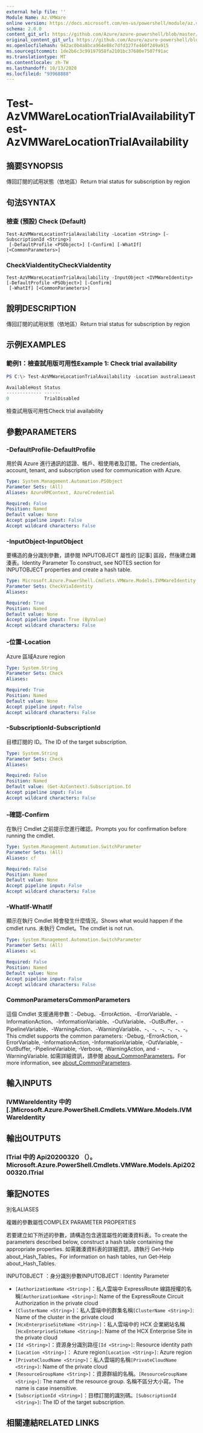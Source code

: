 ```yaml
---
external help file: ''
Module Name: Az.VMWare
online version: https://docs.microsoft.com/en-us/powershell/module/az.vmware/test-azvmwarelocationtrialavailability
schema: 2.0.0
content_git_url: https://github.com/Azure/azure-powershell/blob/master/src/VMWare/help/Test-AzVMWareLocationTrialAvailability.md
original_content_git_url: https://github.com/Azure/azure-powershell/blob/master/src/VMWare/help/Test-AzVMWareLocationTrialAvailability.md
ms.openlocfilehash: 942ac0b4a8bca964e88c7dfd327fe460f249a915
ms.sourcegitcommit: 1de2b6c3c99197958fa2101bc37680e7507f91ac
ms.translationtype: MT
ms.contentlocale: zh-TW
ms.lasthandoff: 10/13/2020
ms.locfileid: "93968888"
---
```

# <span data-ttu-id="ce865-101">Test-AzVMWareLocationTrialAvailability</span><span class="sxs-lookup"><span data-stu-id="ce865-101">Test-AzVMWareLocationTrialAvailability</span></span>

## <span data-ttu-id="ce865-102">摘要</span><span class="sxs-lookup"><span data-stu-id="ce865-102">SYNOPSIS</span></span>
<span data-ttu-id="ce865-103">傳回訂閱的試用狀態（依地區）</span><span class="sxs-lookup"><span data-stu-id="ce865-103">Return trial status for subscription by region</span></span>

## <span data-ttu-id="ce865-104">句法</span><span class="sxs-lookup"><span data-stu-id="ce865-104">SYNTAX</span></span>

### <span data-ttu-id="ce865-105">檢查 (預設) </span><span class="sxs-lookup"><span data-stu-id="ce865-105">Check (Default)</span></span>
```
Test-AzVMWareLocationTrialAvailability -Location <String> [-SubscriptionId <String>]
 [-DefaultProfile <PSObject>] [-Confirm] [-WhatIf] [<CommonParameters>]
```

### <span data-ttu-id="ce865-106">CheckViaIdentity</span><span class="sxs-lookup"><span data-stu-id="ce865-106">CheckViaIdentity</span></span>
```
Test-AzVMWareLocationTrialAvailability -InputObject <IVMWareIdentity> [-DefaultProfile <PSObject>] [-Confirm]
 [-WhatIf] [<CommonParameters>]
```

## <span data-ttu-id="ce865-107">說明</span><span class="sxs-lookup"><span data-stu-id="ce865-107">DESCRIPTION</span></span>
<span data-ttu-id="ce865-108">傳回訂閱的試用狀態（依地區）</span><span class="sxs-lookup"><span data-stu-id="ce865-108">Return trial status for subscription by region</span></span>

## <span data-ttu-id="ce865-109">示例</span><span class="sxs-lookup"><span data-stu-id="ce865-109">EXAMPLES</span></span>

### <span data-ttu-id="ce865-110">範例1：檢查試用版可用性</span><span class="sxs-lookup"><span data-stu-id="ce865-110">Example 1: Check trial availability</span></span>
```powershell
PS C:\> Test-AzVMWareLocationTrialAvailability -Location australiaeast

AvailableHost Status
------------- ------
0             TrialDisabled
```

<span data-ttu-id="ce865-111">檢查試用版可用性</span><span class="sxs-lookup"><span data-stu-id="ce865-111">Check trial availability</span></span>

## <span data-ttu-id="ce865-112">參數</span><span class="sxs-lookup"><span data-stu-id="ce865-112">PARAMETERS</span></span>

### <span data-ttu-id="ce865-113">-DefaultProfile</span><span class="sxs-lookup"><span data-stu-id="ce865-113">-DefaultProfile</span></span>
<span data-ttu-id="ce865-114">用於與 Azure 進行通訊的認證、帳戶、租使用者及訂閱。</span><span class="sxs-lookup"><span data-stu-id="ce865-114">The credentials, account, tenant, and subscription used for communication with Azure.</span></span>

```yaml
Type: System.Management.Automation.PSObject
Parameter Sets: (All)
Aliases: AzureRMContext, AzureCredential

Required: False
Position: Named
Default value: None
Accept pipeline input: False
Accept wildcard characters: False
```

### <span data-ttu-id="ce865-115">-InputObject</span><span class="sxs-lookup"><span data-stu-id="ce865-115">-InputObject</span></span>
<span data-ttu-id="ce865-116">要構造的身分識別參數，請參閱 INPUTOBJECT 屬性的 [記事] 區段，然後建立雜湊表。</span><span class="sxs-lookup"><span data-stu-id="ce865-116">Identity Parameter To construct, see NOTES section for INPUTOBJECT properties and create a hash table.</span></span>

```yaml
Type: Microsoft.Azure.PowerShell.Cmdlets.VMWare.Models.IVMWareIdentity
Parameter Sets: CheckViaIdentity
Aliases:

Required: True
Position: Named
Default value: None
Accept pipeline input: True (ByValue)
Accept wildcard characters: False
```

### <span data-ttu-id="ce865-117">-位置</span><span class="sxs-lookup"><span data-stu-id="ce865-117">-Location</span></span>
<span data-ttu-id="ce865-118">Azure 區域</span><span class="sxs-lookup"><span data-stu-id="ce865-118">Azure region</span></span>

```yaml
Type: System.String
Parameter Sets: Check
Aliases:

Required: True
Position: Named
Default value: None
Accept pipeline input: False
Accept wildcard characters: False
```

### <span data-ttu-id="ce865-119">-SubscriptionId</span><span class="sxs-lookup"><span data-stu-id="ce865-119">-SubscriptionId</span></span>
<span data-ttu-id="ce865-120">目標訂閱的 ID。</span><span class="sxs-lookup"><span data-stu-id="ce865-120">The ID of the target subscription.</span></span>

```yaml
Type: System.String
Parameter Sets: Check
Aliases:

Required: False
Position: Named
Default value: (Get-AzContext).Subscription.Id
Accept pipeline input: False
Accept wildcard characters: False
```

### <span data-ttu-id="ce865-121">-確認</span><span class="sxs-lookup"><span data-stu-id="ce865-121">-Confirm</span></span>
<span data-ttu-id="ce865-122">在執行 Cmdlet 之前提示您進行確認。</span><span class="sxs-lookup"><span data-stu-id="ce865-122">Prompts you for confirmation before running the cmdlet.</span></span>

```yaml
Type: System.Management.Automation.SwitchParameter
Parameter Sets: (All)
Aliases: cf

Required: False
Position: Named
Default value: None
Accept pipeline input: False
Accept wildcard characters: False
```

### <span data-ttu-id="ce865-123">-WhatIf</span><span class="sxs-lookup"><span data-stu-id="ce865-123">-WhatIf</span></span>
<span data-ttu-id="ce865-124">顯示在執行 Cmdlet 時會發生什麼情況。</span><span class="sxs-lookup"><span data-stu-id="ce865-124">Shows what would happen if the cmdlet runs.</span></span>
<span data-ttu-id="ce865-125">未執行 Cmdlet。</span><span class="sxs-lookup"><span data-stu-id="ce865-125">The cmdlet is not run.</span></span>

```yaml
Type: System.Management.Automation.SwitchParameter
Parameter Sets: (All)
Aliases: wi

Required: False
Position: Named
Default value: None
Accept pipeline input: False
Accept wildcard characters: False
```

### <span data-ttu-id="ce865-126">CommonParameters</span><span class="sxs-lookup"><span data-stu-id="ce865-126">CommonParameters</span></span>
<span data-ttu-id="ce865-127">這個 Cmdlet 支援通用參數：-Debug、-ErrorAction、-ErrorVariable、-InformationAction、-InformationVariable、-OutVariable、-OutBuffer、-PipelineVariable、-WarningAction、-WarningVariable、-、-、-、-、-、-。</span><span class="sxs-lookup"><span data-stu-id="ce865-127">This cmdlet supports the common parameters: -Debug, -ErrorAction, -ErrorVariable, -InformationAction, -InformationVariable, -OutVariable, -OutBuffer, -PipelineVariable, -Verbose, -WarningAction, and -WarningVariable.</span></span> <span data-ttu-id="ce865-128">如需詳細資訊，請參閱 [about_CommonParameters](http://go.microsoft.com/fwlink/?LinkID=113216)。</span><span class="sxs-lookup"><span data-stu-id="ce865-128">For more information, see [about_CommonParameters](http://go.microsoft.com/fwlink/?LinkID=113216).</span></span>

## <span data-ttu-id="ce865-129">輸入</span><span class="sxs-lookup"><span data-stu-id="ce865-129">INPUTS</span></span>

### <span data-ttu-id="ce865-130">IVMWareIdentity 中的 [.]</span><span class="sxs-lookup"><span data-stu-id="ce865-130">Microsoft.Azure.PowerShell.Cmdlets.VMWare.Models.IVMWareIdentity</span></span>

## <span data-ttu-id="ce865-131">輸出</span><span class="sxs-lookup"><span data-stu-id="ce865-131">OUTPUTS</span></span>

### <span data-ttu-id="ce865-132">ITrial 中的 Api20200320 （）。</span><span class="sxs-lookup"><span data-stu-id="ce865-132">Microsoft.Azure.PowerShell.Cmdlets.VMWare.Models.Api20200320.ITrial</span></span>

## <span data-ttu-id="ce865-133">筆記</span><span class="sxs-lookup"><span data-stu-id="ce865-133">NOTES</span></span>

<span data-ttu-id="ce865-134">別名</span><span class="sxs-lookup"><span data-stu-id="ce865-134">ALIASES</span></span>

<span data-ttu-id="ce865-135">複雜的參數屬性</span><span class="sxs-lookup"><span data-stu-id="ce865-135">COMPLEX PARAMETER PROPERTIES</span></span>

<span data-ttu-id="ce865-136">若要建立如下所述的參數，請構造包含適當屬性的雜湊資料表。</span><span class="sxs-lookup"><span data-stu-id="ce865-136">To create the parameters described below, construct a hash table containing the appropriate properties.</span></span> <span data-ttu-id="ce865-137">如需雜湊資料表的詳細資訊，請執行 Get-Help about_Hash_Tables。</span><span class="sxs-lookup"><span data-stu-id="ce865-137">For information on hash tables, run Get-Help about_Hash_Tables.</span></span>


<span data-ttu-id="ce865-138">INPUTOBJECT <IVMWareIdentity> ：身分識別參數</span><span class="sxs-lookup"><span data-stu-id="ce865-138">INPUTOBJECT <IVMWareIdentity>: Identity Parameter</span></span>
  - <span data-ttu-id="ce865-139">`[AuthorizationName <String>]`：私人雲端中 ExpressRoute 線路授權的名稱</span><span class="sxs-lookup"><span data-stu-id="ce865-139">`[AuthorizationName <String>]`: Name of the ExpressRoute Circuit Authorization in the private cloud</span></span>
  - <span data-ttu-id="ce865-140">`[ClusterName <String>]`：私人雲端中的群集名稱</span><span class="sxs-lookup"><span data-stu-id="ce865-140">`[ClusterName <String>]`: Name of the cluster in the private cloud</span></span>
  - <span data-ttu-id="ce865-141">`[HcxEnterpriseSiteName <String>]`：私人雲端中的 HCX 企業網站名稱</span><span class="sxs-lookup"><span data-stu-id="ce865-141">`[HcxEnterpriseSiteName <String>]`: Name of the HCX Enterprise Site in the private cloud</span></span>
  - <span data-ttu-id="ce865-142">`[Id <String>]`：資源身分識別路徑</span><span class="sxs-lookup"><span data-stu-id="ce865-142">`[Id <String>]`: Resource identity path</span></span>
  - <span data-ttu-id="ce865-143">`[Location <String>]`： Azure region</span><span class="sxs-lookup"><span data-stu-id="ce865-143">`[Location <String>]`: Azure region</span></span>
  - <span data-ttu-id="ce865-144">`[PrivateCloudName <String>]`：私人雲端的名稱</span><span class="sxs-lookup"><span data-stu-id="ce865-144">`[PrivateCloudName <String>]`: Name of the private cloud</span></span>
  - <span data-ttu-id="ce865-145">`[ResourceGroupName <String>]`：資源群組的名稱。</span><span class="sxs-lookup"><span data-stu-id="ce865-145">`[ResourceGroupName <String>]`: The name of the resource group.</span></span> <span data-ttu-id="ce865-146">名稱不區分大小寫。</span><span class="sxs-lookup"><span data-stu-id="ce865-146">The name is case insensitive.</span></span>
  - <span data-ttu-id="ce865-147">`[SubscriptionId <String>]`：目標訂閱的識別碼。</span><span class="sxs-lookup"><span data-stu-id="ce865-147">`[SubscriptionId <String>]`: The ID of the target subscription.</span></span>

## <span data-ttu-id="ce865-148">相關連結</span><span class="sxs-lookup"><span data-stu-id="ce865-148">RELATED LINKS</span></span>

